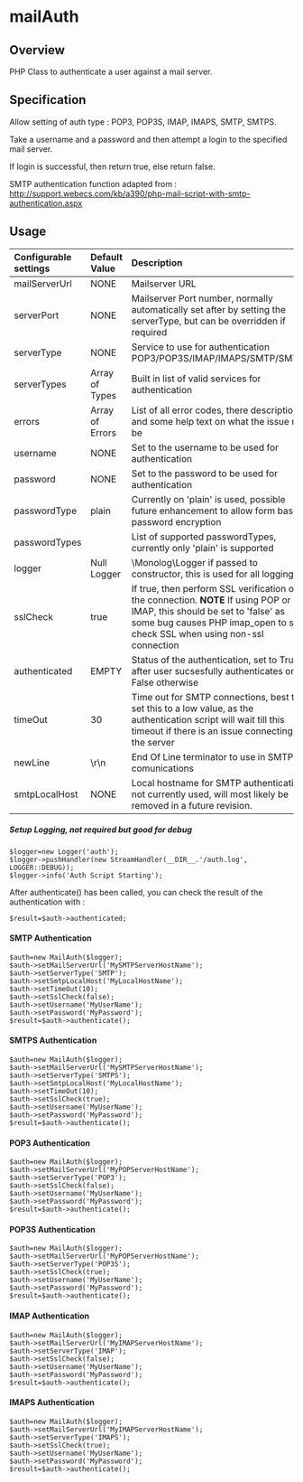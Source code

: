 # mailAuth

## Overview

PHP Class to authenticate a user against a mail server.

## Specification

Allow setting of auth type : POP3, POP3S, IMAP, IMAPS, SMTP, SMTPS.

Take a username and a password and then attempt a login to the specified mail server.

If login is successful, then return true, else return false.


SMTP authentication function adapted from :
http://support.webecs.com/kb/a390/php-mail-script-with-smtp-authentication.aspx


## Usage

| Configurable settings | Default Value   | Description                                                                                                                                                                                               |
|:----------------------|:----------------|:----------------------------------------------------------------------------------------------------------------------------------------------------------------------------------------------------------|
| mailServerUrl         | NONE            | Mailserver URL                                                                                                                                                                                            |
| serverPort            | NONE            | Mailserver Port number, normally automatically set after by setting the serverType, but can be overridden if required                                                                                     |
| serverType            | NONE            | Service to use for authentication POP3/POP3S/IMAP/IMAPS/SMTP/SMTPS                                                                                                                                        |
| serverTypes           | Array of Types  | Built in list of valid services for authentication                                                                                                                                                        |
| errors                | Array of Errors | List of all error codes, there description and some help text on what the issue may be                                                                                                                    |
| username              | NONE            | Set to the username to be used for authentication                                                                                                                                                         |
| password              | NONE            | Set to the password to be used for authentication                                                                                                                                                         |
| passwordType          | plain           | Currently on 'plain' is used, possible future enhancement to allow form based password encryption                                                                                                         |
| passwordTypes         |                 | List of supported passwordTypes, currently only 'plain' is supported                                                                                                                                      |
| logger                | Null Logger     | \Monolog\Logger if passed to constructor, this is used for all logging                                                                                                                                    |
| sslCheck              | true            | If true, then perform SSL verification on the connection.  **NOTE** If using POP or IMAP, this should be set to 'false' as some bug causes PHP imap_open to still check SSL when using non-ssl connection |
| authenticated         | EMPTY           | Status of the authentication, set to True after user sucsesfully authenticates or False otherwise                                                                                                         |
| timeOut               | 30              | Time out for SMTP connections, best to set this to a low value, as the authentication script will wait till this timeout if there is an issue connecting to the server                                    |
| newLine               | \r\n            | End Of Line terminator to use in SMTP comunications                                                                                                                                                       |
| smtpLocalHost         | NONE            | Local hostname for SMTP authentication, not currently used, will most likely be removed in a future revision.                                                                                             |

##### Setup Logging, not required but good for debug
```
$logger=new Logger('auth');
$logger->pushHandler(new StreamHandler(__DIR__.'/auth.log', LOGGER::DEBUG));
$logger->info('Auth Script Starting');
```
After authenticate() has been called, you can check the result of the authentication with :
```
$result=$auth->authenticated;
```

#### SMTP Authentication
```
$auth=new MailAuth($logger);
$auth->setMailServerUrl('MySMTPServerHostName');
$auth->setServerType('SMTP');
$auth->setSmtpLocalHost('MyLocalHostName');
$auth->setTimeOut(10);
$auth->setSslCheck(false);
$auth->setUsername('MyUserName');
$auth->setPassword('MyPassword');
$result=$auth->authenticate();
```

#### SMTPS Authentication
```
$auth=new MailAuth($logger);
$auth->setMailServerUrl('MySMTPServerHostName');
$auth->setServerType('SMTPS');
$auth->setSmtpLocalHost('MyLocalHostName');
$auth->setTimeOut(10);
$auth->setSslCheck(true);
$auth->setUsername('MyUserName');
$auth->setPassword('MyPassword');
$result=$auth->authenticate();
```
#### POP3 Authentication
```
$auth=new MailAuth($logger);
$auth->setMailServerUrl('MyPOPServerHostName');
$auth->setServerType('POP3');
$auth->setSslCheck(false);
$auth->setUsername('MyUserName');
$auth->setPassword('MyPassword');
$result=$auth->authenticate();
```
#### POP3S Authentication
```
$auth=new MailAuth($logger);
$auth->setMailServerUrl('MyPOPServerHostName');
$auth->setServerType('POP3S');
$auth->setSslCheck(true);
$auth->setUsername('MyUserName');
$auth->setPassword('MyPassword');
$result=$auth->authenticate();
```
#### IMAP Authentication
```
$auth=new MailAuth($logger);
$auth->setMailServerUrl('MyIMAPServerHostName');
$auth->setServerType('IMAP');
$auth->setSslCheck(false);
$auth->setUsername('MyUserName');
$auth->setPassword('MyPassword');
$result=$auth->authenticate();
```
#### IMAPS Authentication
```
$auth=new MailAuth($logger);
$auth->setMailServerUrl('MyIMAPServerHostName');
$auth->setServerType('IMAPS');
$auth->setSslCheck(true);
$auth->setUsername('MyUserName');
$auth->setPassword('MyPassword');
$result=$auth->authenticate();
```

